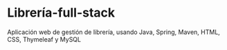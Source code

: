 # Librería-full-stack
Aplicación web de gestión de librería, usando Java, Spring, Maven, HTML, CSS, Thymeleaf y MySQL

